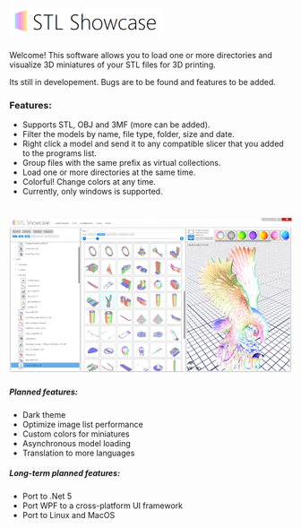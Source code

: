 # ![Logo](Files/LogoReadme.png?raw=true "") 

Welcome!
This software allows you to load one or more directories and visualize 3D miniatures of your STL files for 3D printing.

Its still in developement. Bugs are to be found and features to be added.

### Features:
- Supports STL, OBJ and 3MF (more can be added).
- Filter the models by name, file type, folder, size and date.
- Right click a model and send it to any compatible slicer that you added to the programs list.
- Group files with the same prefix as virtual collections.
- Load one or more directories at the same time.
- Colorful! Change colors at any time.
- Currently, only windows is supported.

# ![Logo](Files/ScreenshotEagleLargeResized.png?raw=true "") 

##### Planned features:
- Dark theme
- Optimize image list performance
- Custom colors for miniatures
- Asynchronous model loading
- Translation to more languages

##### Long-term planned features:
- Port to .Net 5
- Port WPF to a cross-platform UI framework
- Port to Linux and MacOS
